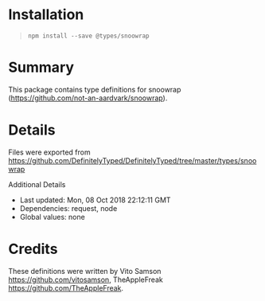# Installation
> `npm install --save @types/snoowrap`

# Summary
This package contains type definitions for snoowrap (https://github.com/not-an-aardvark/snoowrap).

# Details
Files were exported from https://github.com/DefinitelyTyped/DefinitelyTyped/tree/master/types/snoowrap

Additional Details
 * Last updated: Mon, 08 Oct 2018 22:12:11 GMT
 * Dependencies: request, node
 * Global values: none

# Credits
These definitions were written by Vito Samson <https://github.com/vitosamson>, TheAppleFreak <https://github.com/TheAppleFreak>.
